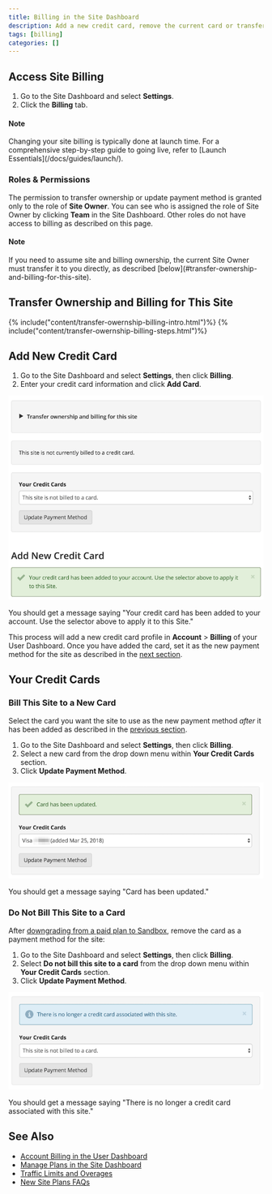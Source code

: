 ```yaml
---
title: Billing in the Site Dashboard
description: Add a new credit card, remove the current card or transfer billing to a new site owner within the Billing tab of the Settings tool in the Site Dashboard.
tags: [billing]
categories: []
---
```

## Access Site Billing
1. Go to the Site Dashboard and select **<span class="glyphicons glyphicons-cogwheel"></span> Settings**.
2. Click the **Billing** tab.

<div class="alert alert-info">
<h4 class="info">Note</h4>
<p markdown="1">Changing your site billing is typically done at launch time. For a comprehensive step-by-step guide to going live, refer to [Launch Essentials](/docs/guides/launch/).</p></div>

### Roles & Permissions
The permission to transfer ownership or update payment method is granted only to the role of **Site Owner**. You can see who is assigned the role of Site Owner by clicking **<span class="glyphicons glyphicons-group"></span> Team** in the Site Dashboard. Other roles do not have access to billing as described on this page.

<div class="alert alert-info">
<h4 class="info">Note</h4>
<p markdown="1">If you need to assume site and billing ownership, the current Site Owner must transfer it to you directly, as described [below](#transfer-ownership-and-billing-for-this-site).</p></div>

## Transfer Ownership and Billing for This Site
{% include("content/transfer-owernship-billing-intro.html")%}
{% include("content/transfer-owernship-billing-steps.html")%}

## Add New Credit Card
1. Go to the Site Dashboard and select **<span class="glyphicons glyphicons-cogwheel"></span> Settings**, then click **Billing**.
2. Enter your credit card information and click **Add Card**.

 ![Your credit card has been added to your account. Use the selector above to apply it to this Site](/source/docs/assets/images/dashboard/site-billing-cc-added.png)

 You should get a message saying "Your credit card has been added to your account. Use the selector above to apply it to this Site."

This process will add a new credit card profile in **<span class="glyphicons glyphicons-cogwheel"></span> Account** > **Billing** of your User Dashboard. Once you have added the card, set it as the new payment method for the site as described in the [next section](#bill-this-site-to-a-new-card).

## Your Credit Cards
### Bill This Site to a New Card
Select the card you want the site to use as the new payment method _after_ it has been added as described in the [previous section](#add-new-credit-card).

1. Go to the Site Dashboard and select **<span class="glyphicons glyphicons-cogwheel"></span> Settings**, then click **Billing**.
2. Select a new card from the drop down menu within **Your Credit Cards** section.
3. Click **Update Payment Method**.

 ![Card has been updated](/source/docs/assets/images/dashboard/site-billing-cc-updated.png)

 You should get a message saying "Card has been updated."
### Do Not Bill This Site to a Card
After [downgrading from a paid plan to Sandbox](/docs/site-plan/), remove the card as a payment method for the site:

1. Go to the Site Dashboard and select **<span class="glyphicons glyphicons-cogwheel"></span> Settings**, then click **Billing**.
2. Select **Do not bill this site to a card** from the drop down menu within **Your Credit Cards** section.
3. Click **Update Payment Method**.

 ![There is no longer a credit card associated with this site](/source/docs/assets/images/dashboard/site-billing-cc-removed.png)

 You should get a message saying "There is no longer a credit card associated with this site."
## See Also
- [Account Billing in the User Dashboard](/docs/account-billing/)
- [Manage Plans in the Site Dashboard](/docs/site-plan/)
- [Traffic Limits and Overages](/docs/traffic-limits/)
- [New Site Plans FAQs](/docs/new-plans-faq/)
